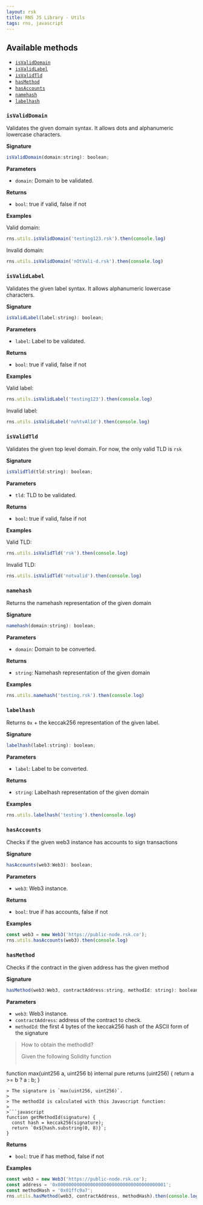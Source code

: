 ```yaml
---
layout: rsk
title: RNS JS Library - Utils
tags: rns, javascript
---
```


## Available methods

  - [`isValidDomain`](#isvaliddomain)
  - [`isValidLabel`](#isvalidlabel)
  - [`isValidTld`](#isvalidtld)
  - [`hasMethod`](#hasmethod)
  - [`hasAccounts`](#hasaccounts)
  - [`namehash`](#namehash)
  - [`labelhash`](#labelhash)

### `isValidDomain`

Validates the given domain syntax. It allows dots and alphanumeric lowercase characters.

**Signature**

```javascript
isValidDomain(domain:string): boolean;
```

**Parameters**

- `domain`: Domain to be validated.

**Returns**

- `bool`: true if valid, false if not

**Examples**

Valid domain:

```javascript
rns.utils.isValidDomain('testing123.rsk').then(console.log)
```

Invalid domain:

```javascript
rns.utils.isValidDomain('nOtVali-d.rsk').then(console.log)
```

### `isValidLabel`

Validates the given label syntax. It allows alphanumeric lowercase characters.

**Signature**

```javascript
isValidLabel(label:string): boolean;
```

**Parameters**

- `label`: Label to be validated.

**Returns**

- `bool`: true if valid, false if not

**Examples**

Valid label:

```javascript
rns.utils.isValidLabel('testing123').then(console.log)
```

Invalid label:

```javascript
rns.utils.isValidLabel('no%tvAl1d').then(console.log)
```

### `isValidTld`

Validates the given top level domain. For now, the only valid TLD is `rsk`

**Signature**

```javascript
isValidTld(tld:string): boolean;
```

**Parameters**

- `tld`: TLD to be validated.

**Returns**

- `bool`: true if valid, false if not

**Examples**

Valid TLD:

```javascript
rns.utils.isValidTld('rsk').then(console.log)
```

Invalid TLD:

```javascript
rns.utils.isValidTld('notvalid').then(console.log)
```

### `namehash`

Returns the namehash representation of the given domain

**Signature**

```javascript
namehash(domain:string): boolean;
```

**Parameters**

- `domain`: Domain to be converted.

**Returns**

- `string`: Namehash representation of the given domain

**Examples**

```javascript
rns.utils.namehash('testing.rsk').then(console.log)
```

### `labelhash`

Returns `0x` + the keccak256 representation of the given label.

**Signature**

```javascript
labelhash(label:string): boolean;
```

**Parameters**

- `label`: Label to be converted.

**Returns**

- `string`: Labelhash representation of the given domain

**Examples**

```javascript
rns.utils.labelhash('testing').then(console.log)
```

### `hasAccounts`

Checks if the given web3 instance has accounts to sign transactions

**Signature**

```javascript
hasAccounts(web3:Web3): boolean;
```

**Parameters**

- `web3`: Web3 instance.

**Returns**

- `bool`: true if has accounts, false if not

**Examples**

```javascript
const web3 = new Web3('https://public-node.rsk.co');
rns.utils.hasAccounts(web3).then(console.log)
```

### `hasMethod`

Checks if the contract in the given address has the given method

**Signature**

```javascript
hasMethod(web3:Web3, contractAddress:string, methodId: string): boolean;
```

**Parameters**

- `web3`: Web3 instance.
- `contractAddress`: address of the contract to check.
- `methodId`: the first 4 bytes of the keccak256 hash of the ASCII form of the signature

> How to obtain the methodId? 
>
> Given the following Solidity function
>
>```solidity
function max(uint256 a, uint256 b) internal pure returns (uint256) {
    return a >= b ? a : b;
}
```
> The signature is `max(uint256, uint256)`.
>
> The methodId is calculated with this Javascript function:
>
>```javascript
function getMethodId(signature) {
  const hash = keccak256(signature);
  return `0x${hash.substring(0, 8)}`;
}
```

**Returns**

- `bool`: true if has method, false if not

**Examples**

```javascript
const web3 = new Web3('https://public-node.rsk.co');
const address = '0x0000000000000000000000000000000000000001';
const methodHash = '0x01ffc9a7';
rns.utils.hasMethod(web3, contractAddress, methodHash).then(console.log)
```